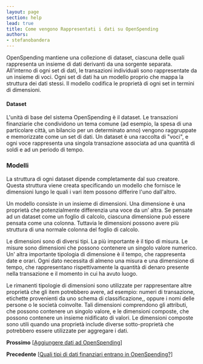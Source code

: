 ```yaml
---
layout: page
section: help
lead: true
title: Come vengono Rappresentati i dati su OpenSpending
authors:
- stefanobandera
---
```

OpenSpending mantiene una collezione di dataset, ciascuna delle quali rappresenta un insieme di dati derivanti da una sorgente separata. All'interno di ogni set di dati, le transazioni individuali sono rappresentate da un insieme di voci. Ogni set di dati ha un modello proprio che mappa la struttura dei dati stessi. Il modello codifica le proprietà di ogni set in termini di dimensioni.

#### Dataset

L'unità di base del sistema OpenSpending è il dataset. Le transazioni finanziarie che condividono un tema comune (ad esempio, la spesa di una particolare città, un bilancio per un determinato anno) vengono raggruppate e memorizzate come un set di dati. Un dataset è una raccolta di "voci", e ogni voce rappresenta una singola transazione associata ad una quantità di soldi e ad un periodo di tempo.

### Modelli

La struttura di ogni dataset dipende completamente dal suo creatore. Questa struttura viene creata specificando un modello che fornisce le dimensioni lungo le quali i vari item possono differire l'uno dall'altro.

Un modello consiste in un insieme di dimensioni. Una dimensione è una proprietà che potenzialmente differenzia una voce da un’ altra. Se pensate ad un dataset come un foglio di calcolo, ciascuna dimensione può essere pensata come una colonna. Tuttavia le dimensioni possono avere più struttura di una normale colonna del foglio di calcolo.

Le dimensioni sono di diversi tipi. La più importante è il tipo di misura. Le misure sono dimensioni che possono contenere un singolo valore numerico. Un' altra importante tipologia di dimensione è il tempo, che rappresenta date e orari. Ogni dato necessita di almeno una misura e una dimensione di tempo, che rappresentano rispettivamente la quantità di denaro presente nella transazione e il momento in cui ha avuto luogo.

Le rimanenti tipologie di dimensioni sono utilizzate per rappresentare altre proprietà che gli item potrebbero avere, ad esempio: numeri di transazione, etichette provenienti da uno schema di classificazione,, oppure i nomi delle persone o le società coinvolte. Tali dimensioni comprendono gli attributi, che possono contenere un singolo valore, e le dimensioni composte, che possono contenere un insieme nidificato di valori. Le dimensioni composte sono utili quando una proprietà include diverse sotto-proprietà che potrebbero essere utilizzate per aggregare i dati.

**Prossimo** [<a href="../aggiungere-dati-ad-openspending/">Aggiungere dati ad OpenSpending</a>]

**Precedente** [<a href="../quali-tipi-di-dati-finanziari-entrano-in-openspending/">Quali tipi di dati finanziari entrano in OpenSpending?]</a>

